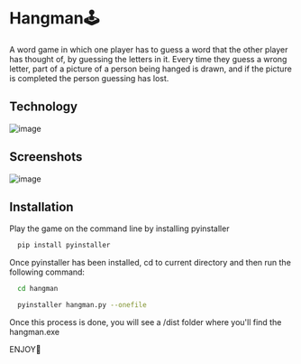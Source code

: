 # Hangman🕹️

A word game in which one player has to guess a word that the other player has thought of, by guessing the letters in it. Every time they guess a wrong letter, part of a picture of a person being hanged is drawn, and if the picture is completed the person guessing has lost.

## Technology

![image](https://user-images.githubusercontent.com/91300383/198965978-d1963ff0-1dac-40c3-8232-6bd892c7a026.png)

## Screenshots

![image](https://user-images.githubusercontent.com/91300383/198963666-570dec10-45f7-4b6d-bb40-67ad1f0a45e1.png)

## Installation

Play the game on the command line by installing pyinstaller

```bash
  pip install pyinstaller
```

Once pyinstaller has been installed, cd to current directory and then run the following command:

```bash
  cd hangman
```

```bash
  pyinstaller hangman.py --onefile
```

Once this process is done, you will see a /dist folder where you'll find the hangman.exe

ENJOY🎱
